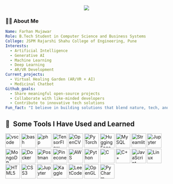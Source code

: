 <div align="center">
  <img src="https://capsule-render.vercel.app/api?type=rounded&color=0:cad3c8,100:f5f6fa&height=180&section=header&text=Welcome%20to%20My%20GitHub%20✨&fontSize=35&fontColor=2f2f2f&animation=fadeIn" />
</div>

<h3 align="left">👨‍💻 About Me</h3>

```yaml
Name: Farhan Mujawar
Role: B.Tech Student in Computer Science and Business Systems
College: JSPM Rajarshi Shahu College of Engineering, Pune
Interests:
  - Artificial Intelligence
  - Generative AI
  - Machine Learning
  - Deep Learning
  - AR/VR Development
Current_projects:
  - Virtual Healing Garden (AR/VR + AI)
  - Medicinal Chatbot
Github_goals:
  - Share meaningful open-source projects
  - Collaborate with like-minded developers
  - Contribute to innovative tech solutions
Fun_fact: "I believe in building solutions that blend nature, tech, and imagination."

```

<h2> 🚀 &nbsp;Some Tools I Have Used and Learned</h2>
<p align="left">
<img src="https://cdn.jsdelivr.net/gh/devicons/devicon/icons/vscode/vscode-original.svg" alt="vscode" width="45" height="45"/>
<img src="https://cdn.jsdelivr.net/gh/devicons/devicon/icons/bash/bash-original.svg" alt="bash" width="45" height="45"/>
<img src="https://cdn.jsdelivr.net/gh/devicons/devicon/icons/php/php-original.svg" alt="php" width="45" height="45"/>
<!-- TensorFlow -->
<img src="https://cdn.jsdelivr.net/gh/devicons/devicon/icons/tensorflow/tensorflow-original.svg" alt="TensorFlow" width="45" height="45"/>
  
<!-- OpenCV (custom source since not in Devicon) -->
<img src="https://upload.wikimedia.org/wikipedia/commons/3/32/OpenCV_Logo_with_text_svg_version.svg" alt="OpenCV" width="45" height="45"/>

<!-- PyTorch -->
<img src="https://cdn.jsdelivr.net/gh/devicons/devicon/icons/pytorch/pytorch-original.svg" alt="PyTorch" width="45" height="45"/>

<!-- Hugging Face -->
<img src="https://huggingface.co/front/assets/huggingface_logo-noborder.svg" alt="Hugging Face" width="45" height="45"/>

<!-- MySQL -->
<img src="https://cdn.jsdelivr.net/gh/devicons/devicon/icons/mysql/mysql-original.svg" alt="MySQL" width="45" height="45"/>

<!-- Streamlit -->
<img src="https://streamlit.io/images/brand/streamlit-logo-secondary-colormark-darktext.svg" alt="Streamlit" width="45" height="45"/>

<!-- Jupyter Notebook -->
<img src="https://cdn.jsdelivr.net/gh/devicons/devicon/icons/jupyter/jupyter-original.svg" alt="Jupyter" width="45" height="45"/>

<!-- MongoDB -->
<img src="https://cdn.jsdelivr.net/gh/devicons/devicon/icons/mongodb/mongodb-original.svg" alt="MongoDB" width="45" height="45"/>

<!-- Docker -->
<img src="https://cdn.jsdelivr.net/gh/devicons/devicon/icons/docker/docker-original.svg" alt="Docker" width="45" height="45"/>

<!-- Postman -->
<img src="https://www.vectorlogo.zone/logos/getpostman/getpostman-icon.svg" alt="Postman" width="45" height="45"/>

<!-- Pinecone (from official CDN) -->
<img src="https://avatars.githubusercontent.com/u/78010615?s=280&v=4" alt="Pinecone" width="45" height="45"/>

<!-- AWS -->
<img src="https://a0.awsstatic.com/libra-css/images/logos/aws_logo_smile_1200x630.png" alt="AWS" width="45" height="45"/>

<!-- Python -->
<img src="https://cdn.jsdelivr.net/gh/devicons/devicon/icons/python/python-original.svg" alt="Python" width="45" height="45"/>

<!-- C -->
<img src="https://cdn.jsdelivr.net/gh/devicons/devicon/icons/c/c-original.svg" alt="C" width="45" height="45"/>

<!-- C++ -->
<img src="https://cdn.jsdelivr.net/gh/devicons/devicon/icons/cplusplus/cplusplus-original.svg" alt="C++" width="45" height="45"/>

<!-- JavaScript -->
<img src="https://cdn.jsdelivr.net/gh/devicons/devicon/icons/javascript/javascript-original.svg" alt="JavaScript" width="45" height="45"/>

<!-- Linux -->
<img src="https://cdn.jsdelivr.net/gh/devicons/devicon/icons/linux/linux-original.svg" alt="Linux" width="45" height="45"/>

<!-- HTML5 -->
<img src="https://cdn.jsdelivr.net/gh/devicons/devicon/icons/html5/html5-original.svg" alt="HTML5" width="45" height="45"/>

<!-- CSS3 -->
<img src="https://cdn.jsdelivr.net/gh/devicons/devicon/icons/css3/css3-original.svg" alt="CSS3" width="45" height="45"/>

<!-- Jupyter -->
<img src="https://cdn.jsdelivr.net/gh/devicons/devicon/icons/jupyter/jupyter-original.svg" alt="Jupyter" width="45" height="45"/>

<!-- Kaggle (custom link) -->
<img src="https://upload.wikimedia.org/wikipedia/commons/7/7c/Kaggle_logo.png" alt="Kaggle" width="45" height="45"/>

<!-- LeetCode (custom link) -->
<img src="https://upload.wikimedia.org/wikipedia/commons/1/19/LeetCode_logo_black.png" alt="LeetCode" width="45" height="45"/>

<!-- OpenGL -->
<img src="https://cdn.jsdelivr.net/gh/devicons/devicon@latest/icons/opengl/opengl-original.svg" alt="OpenGL" width="45" height="45"/>
  
<!-- PyCharm -->
<img src="https://upload.wikimedia.org/wikipedia/commons/1/1d/PyCharm_Icon.svg" alt="PyCharm" width="45" height="45"/>
</p>
